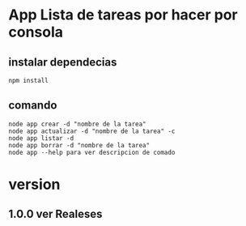 # App Lista de tareas por hacer por consola
## instalar dependecias 
````
npm install
````
## comando
```
node app crear -d "nombre de la tarea"
node app actualizar -d "nombre de la tarea" -c 
node app listar -d 
node app borrar -d "nombre de la tarea" 
node app --help para ver descripcion de comado

```

# version
## 1.0.0  ver Realeses